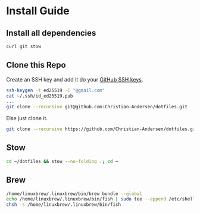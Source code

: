 # Install Guide

## Install all dependencies
```sh
curl git stow
```

## Clone this Repo
Create an SSH key and add it do your [GitHub SSH keys](https://github.com/settings/ssh/new).
```sh
ssh-keygen -t ed25519 -C "@gmail.com"
cat ~/.ssh/id_ed25519.pub
...
git clone --recursive git@github.com:Christian-Andersen/dotfiles.git
```
Else just clone it.
```sh
git clone --recursive https://github.com/Christian-Andersen/dotfiles.git
```

## Stow
```sh
cd ~/dotfiles && stow --no-folding .; cd ~
```

## Brew
```sh
/home/linuxbrew/.linuxbrew/bin/brew bundle --global
echo /home/linuxbrew/.linuxbrew/bin/fish | sudo tee --append /etc/shells
chsh -s /home/linuxbrew/.linuxbrew/bin/fish
```
